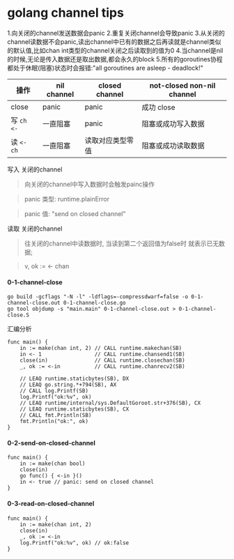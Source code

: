 # golang channel tips 

1.向关闭的channel发送数据会panic
2.重复关闭channel会导致panic
3.从关闭的channel读数据不会panic,读出channel中已有的数据之后再读就是channel类似的默认值,比如chan int类型的channel关闭之后读取到的值为0
4.当channel是nil的时候,无论是传入数据还是取出数据,都会永久的block
5.所有的goroutines协程都处于休眠(阻塞)状态时会报错:"all goroutines are asleep - deadlock!"

操作|nil channel | closed channel | not-closed non-nil channel
---|------------|----------------|---------------------------
close | panic | panic |成功 close
写 `ch <-` | 一直阻塞|panic |阻塞或成功写入数据
读 `<- ch` | 一直阻塞|读取对应类型零值|阻塞或成功读取数据


写入 关闭的channel
> 向关闭的channel中写入数据时会触发painc操作

> panic 类型: runtime.plainError

> panic 值: "send on closed channel"

读取 关闭的channel
> 往关闭的channel中读数据时, 当读到第二个返回值为false时 就表示已无数据;

> v, ok := <- chan

#### 0-1-channel-close

```
go build -gcflags "-N -l" -ldflags=-compressdwarf=false -o 0-1-channel-close.out 0-1-channel-close.go
go tool objdump -s "main.main" 0-1-channel-close.out > 0-1-channel-close.S
```

汇编分析
```
func main() {
	in := make(chan int, 2) // CALL runtime.makechan(SB)
	in <- 1                 // CALL runtime.chansend1(SB)
	close(in)               // CALL runtime.closechan(SB)
	_, ok := <-in           // CALL runtime.chanrecv2(SB)

	// LEAQ runtime.staticbytes(SB), DX
	// LEAQ go.string.*+794(SB), AX
	// CALL log.Printf(SB)
	log.Printf("ok:%v", ok)
	// LEAQ runtime/internal/sys.DefaultGoroot.str+376(SB), CX
	// LEAQ runtime.staticbytes(SB), CX
	// CALL fmt.Println(SB)
	fmt.Println("ok:", ok)
}
```

#### 0-2-send-on-closed-channel
```
func main() {
	in := make(chan bool)
	close(in)
	go func() { <-in }()
	in <- true // panic: send on closed channel
}
```

#### 0-3-read-on-closed-channel
```
func main() {
	in := make(chan int, 2)
	close(in)
	_, ok := <-in
	log.Printf("ok:%v", ok) // ok:false
}
```
